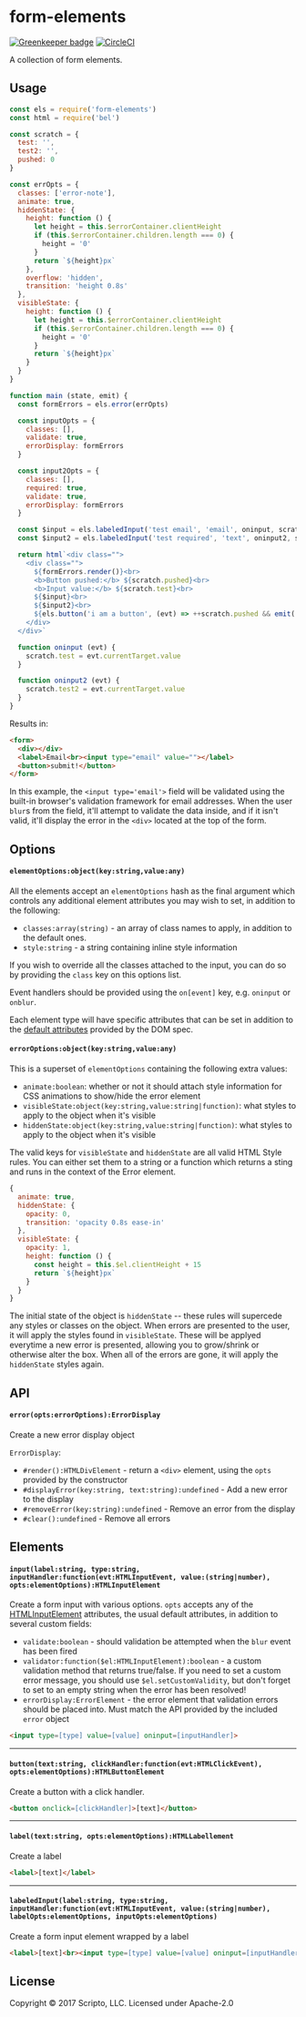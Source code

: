 # form-elements

[![Greenkeeper badge](https://badges.greenkeeper.io/scriptoLLC/form-elements.svg?token=32f7c3eae55949fb5be85d675d35261d721a31f4e4d4f343cc2b665f8ce5f885&ts=1498057801104)](https://greenkeeper.io/)
[![CircleCI](https://circleci.com/gh/scriptoLLC/form-elements.svg?style=svg&circle-token=eb06e1385fe4eb07f3e0da106a4dd9f856aa403b)](https://circleci.com/gh/scriptoLLC/form-elements)

A collection of form elements.

## Usage
```js
const els = require('form-elements')
const html = require('bel')

const scratch = {
  test: '',
  test2: '',
  pushed: 0
}

const errOpts = {
  classes: ['error-note'],
  animate: true,
  hiddenState: {
    height: function () {
      let height = this.$errorContainer.clientHeight
      if (this.$errorContainer.children.length === 0) {
        height = '0'
      }
      return `${height}px`
    },
    overflow: 'hidden',
    transition: 'height 0.8s'
  },
  visibleState: {
    height: function () {
      let height = this.$errorContainer.clientHeight
      if (this.$errorContainer.children.length === 0) {
        height = '0'
      }
      return `${height}px`
    }
  }
}

function main (state, emit) {
  const formErrors = els.error(errOpts)

  const inputOpts = {
    classes: [],
    validate: true,
    errorDisplay: formErrors
  }

  const input2Opts = {
    classes: [],
    required: true,
    validate: true,
    errorDisplay: formErrors
  }

  const $input = els.labeledInput('test email', 'email', oninput, scratch.test, inputOpts)
  const $input2 = els.labeledInput('test required', 'text', oninput2, scratch.test2, input2Opts)

  return html`<div class="">
    <div class="">
      ${formErrors.render()}<br>
      <b>Button pushed:</b> ${scratch.pushed}<br>
      <b>Input value:</b> ${scratch.test}<br>
      ${$input}<br>
      ${$input2}<br>
      ${els.button('i am a button', (evt) => ++scratch.pushed && emit('render'))}
    </div>
  </div>`

  function oninput (evt) {
    scratch.test = evt.currentTarget.value
  }

  function oninput2 (evt) {
    scratch.test2 = evt.currentTarget.value
  }
}
```

Results in:

```html
<form>
  <div></div>
  <label>Email<br><input type="email" value=""></label>
  <button>submit!</button>
</form>
```

In this example, the `<input type='email'>` field will be validated using the
built-in browser's validation framework for email addresses. When the user
`blur`s from the field, it'll attempt to validate the data inside, and if
it isn't valid, it'll display the error in the `<div>` located at the top
of the form.


## Options

#### `elementOptions:object(key:string,value:any)`
All the elements accept an `elementOptions` hash as the final argument which controls any additional element attributes you may wish to set, in addition to the following:

* `classes:array(string)` - an array of class names to apply, in addition to the default ones.
* `style:string` - a string containing inline style information

If you wish to override all the classes attached to the input, you can do so by providing the `class` key on this options list.

Event handlers should be provided using the `on[event]` key, e.g. `oninput` or `onblur`.

Each element type will have specific attributes that can be set in addition to the [default attributes](https://developer.mozilla.org/en-US/docs/Web/HTML/Global_attributes) provided by the DOM spec.

#### `errorOptions:object(key:string,value:any)`
This is a superset of `elementOptions` containing the following extra values:

* `animate:boolean`: whether or not it should attach style information for CSS animations to show/hide the error element
* `visibleState:object(key:string,value:string|function)`: what styles to apply to the object when it's visible
* `hiddenState:object(key:string,value:string|function)`: what styles to apply to the object when it's visible

The valid keys for `visibleState` and `hiddenState` are all valid HTML Style rules. You can either set them to a string or a function which returns a sting and runs in the context of the Error element.

```js
{
  animate: true,
  hiddenState: {
    opacity: 0,
    transition: 'opacity 0.8s ease-in'
  },
  visibleState: {
    opacity: 1,
    height: function () {
      const height = this.$el.clientHeight + 15
      return `${height}px`
    }
  }
}
```

The initial state of the object is `hiddenState` -- these rules will supercede any styles or classes on the object. When errors are presented to the user, it will apply the styles found in `visibleState`.  These will be applyed everytime a new error is presented, allowing you to grow/shrink or otherwise alter the box. When all of the errors are gone, it will apply
the `hiddenState` styles again.

## API

#### `error(opts:errorOptions):ErrorDisplay`
Create a new error display object

`ErrorDisplay`:
* `#render():HTMLDivElement` - return a `<div>` element, using the `opts` provided by the constructor
* `#displayError(key:string, text:string):undefined` - Add a new error to the display
* `#removeError(key:string):undefined` - Remove an error from the display
* `#clear():undefined` - Remove all errors

## Elements

#### `input(label:string, type:string, inputHandler:function(evt:HTMLInputEvent, value:(string|number), opts:elementOptions):HTMLInputElement`
Create a form input with various options. `opts` accepts any of the [HTMLInputElement](https://developer.mozilla.org/en-US/docs/Web/HTML/Element/input#Attributes) attributes, the usual default attributes, in addition to several custom fields:

* `validate:boolean` - should validation be attempted when the `blur` event has been fired
* `validator:function($el:HTMLInputElement):boolean` - a custom validation method that returns true/false. If you need to set a custom error message, you should use `$el.setCustomValidity`, but don't forget to set to an empty string when the error has been resolved!
* `errorDisplay:ErrorElement` - the error element that validation errors should be placed into. Must match the API provided by the included `error` object


```html
<input type=[type] value=[value] oninput=[inputHandler]>
```
---

#### `button(text:string, clickHandler:function(evt:HTMLClickEvent), opts:elementOptions):HTMLButtonElement`
Create a button with a click handler.

```html
<button onclick=[clickHandler]>[text]</button>
```
---

#### `label(text:string, opts:elementOptions):HTMLLabellement`
Create a label

```html
<label>[text]</label>
```
---

#### `labeledInput(label:string, type:string, inputHandler:function(evt:HTMLInputEvent, value:(string|number), labelOpts:elementOptions, inputOpts:elementOptions)`
Create a form input element wrapped by a label

```html
<label>[text]<br><input type=[type] value=[value] oninput=[inputHandler]></label>
```

## License
Copyright © 2017 Scripto, LLC. Licensed under Apache-2.0
